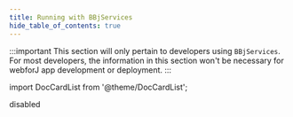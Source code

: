 ```yaml
---
title: Running with BBjServices
hide_table_of_contents: true
---
```


:::important 
This section will only pertain to developers using `BBjServices`. For most developers, the information in this section won't be necessary for webforJ app development or deployment.
:::

<Head>
  <style>{`
  .container {
    max-width: 65em !important;
  }
  `}</style>
</Head>

<!-- vale off -->
import DocCardList from '@theme/DocCardList';

<!-- vale on -->
disabled


<DocCardList className="topics-list" />